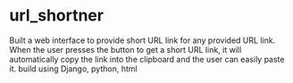 # url_shortner

Built a  web interface to provide short URL link for any provided URL link.
When the user presses the button to get a short URL link, it will automatically copy the link into the clipboard and the user can easily paste it.
build using Django, python, html
